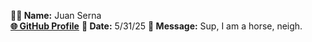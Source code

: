 **🧑‍💻 Name:** Juan Serna  
[**🌐 GitHub Profile**](https://github.com/jserna1128)
**📅 Date:**   5/31/25
**💬 Message:** Sup, I am a horse, neigh.